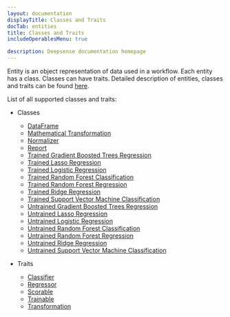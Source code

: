```yaml
---
layout: documentation
displayTitle: Classes and Traits
docTab: entities
title: Classes and Traits
includeOperablesMenu: true

description: Deepsense documentation homepage
---
```


Entity is an object representation of data used in a workflow.
Each entity has a class.
Classes can have traits.
Detailed description of entities, classes and traits can be found [here](deeplang.html#entities).

List of all supported classes and traits:

* Classes
  * [DataFrame](classes/dataframe.html)
  * [Mathematical Transformation](classes/mathematical_transformation.html)
  * [Normalizer](classes/normalizer.html)
  * [Report](classes/report.html)
  * [Trained Gradient Boosted Trees Regression](classes/trained_gradient_boosted_trees_regression.html)
  * [Trained Lasso Regression](classes/trained_lasso_regression.html)
  * [Trained Logistic Regression](classes/trained_logistic_regression.html)
  * [Trained Random Forest Classification](classes/trained_random_forest_classification.html)
  * [Trained Random Forest Regression](classes/trained_random_forest_regression.html)
  * [Trained Ridge Regression](classes/trained_ridge_regression.html)
  * [Trained Support Vector Machine Classification](classes/trained_support_vector_machine_classification.html)
  * [Untrained Gradient Boosted Trees Regression](classes/untrained_gradient_boosted_trees_regression.html)
  * [Untrained Lasso Regression](classes/untrained_lasso_regression.html)
  * [Untrained Logistic Regression](classes/untrained_logistic_regression.html)
  * [Untrained Random Forest Classification](classes/untrained_random_forest_classification.html)
  * [Untrained Random Forest Regression](classes/untrained_random_forest_regression.html)
  * [Untrained Ridge Regression](classes/untrained_ridge_regression.html)
  * [Untrained Support Vector Machine Classification](classes/untrained_support_vector_machine_classification.html)

* Traits
  * [Classifier](traits/classifier.html)
  * [Regressor](traits/regressor.html)
  * [Scorable](traits/scorable.html)
  * [Trainable](traits/trainable.html)
  * [Transformation](traits/transformation.html)

